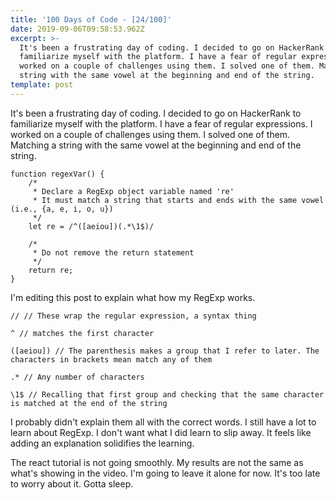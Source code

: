 ```yaml
---
title: '100 Days of Code - [24/100]'
date: 2019-09-06T09:58:53.962Z
excerpt: >-
  It's been a frustrating day of coding. I decided to go on HackerRank to
  familiarize myself with the platform. I have a fear of regular expressions. I
  worked on a couple of challenges using them. I solved one of them. Matching a
  string with the same vowel at the beginning and end of the string.
template: post
---
```

It's been a frustrating day of coding. I decided to go on HackerRank to familiarize myself with the platform. I have a fear of regular expressions. I worked on a couple of challenges using them. I solved one of them. Matching a string with the same vowel at the beginning and end of the string.

```
function regexVar() {
    /*
     * Declare a RegExp object variable named 're'
     * It must match a string that starts and ends with the same vowel (i.e., {a, e, i, o, u})
     */
    let re = /^([aeiou])(.*\1$)/
    
    /*
     * Do not remove the return statement
     */
    return re;
}
```

I'm editing this post to explain what how my RegExp works. 

```
// // These wrap the regular expression, a syntax thing

^ // matches the first character

([aeiou]) // The parenthesis makes a group that I refer to later. The characters in brackets mean match any of them

.* // Any number of characters 

\1$ // Recalling that first group and checking that the same character is matched at the end of the string
```
I probably didn't explain them all with the correct words. I still have a lot to learn about RegExp. I don't want what I did learn to slip away. It feels like adding an explanation solidifies the learning.

The react tutorial is not going smoothly. My results are not the same as what's showing in the video. I'm going to leave it alone for now. It's too late to worry about it. Gotta sleep.
